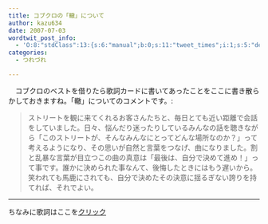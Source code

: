 ```yaml
---
title: コブクロの「轍」について
author: kazu634
date: 2007-07-03
wordtwit_post_info:
  - 'O:8:"stdClass":13:{s:6:"manual";b:0;s:11:"tweet_times";i:1;s:5:"delay";i:0;s:7:"enabled";i:1;s:10:"separation";s:2:"60";s:7:"version";s:3:"3.7";s:14:"tweet_template";b:0;s:6:"status";i:2;s:6:"result";a:0:{}s:13:"tweet_counter";i:2;s:13:"tweet_log_ids";a:1:{i:0;i:3029;}s:9:"hash_tags";a:0:{}s:8:"accounts";a:1:{i:0;s:7:"kazu634";}}'
categories:
  - つれづれ

---
```

<div class="section">
<p>
    　コブクロのベストを借りたら歌詞カードに書いてあったことをここに書き散らかしておきますね。「轍」についてのコメントです。:
</p>
  
<blockquote>
<p>
      ストリートを観に来てくれるお客さんたちと、毎日とても近い距離で会話をしていました。日々、悩んだり迷ったりしているみんなの話を聴きながら「このストリートが、そんなみんなにとってどんな場所なのか？」って考えるようになり、その思いが自然と言葉をつなげ、曲になりました。割と乱暴な言葉が目立つこの曲の真意は「最後は、自分で決めて進め！」って事です。誰かに決められた事なんて、後悔したときにはもう遅いから。笑われても馬鹿にされても、自分で決めたその決意に揺るぎない誇りを持てれば、それでよい。
</p>
</blockquote>
  
<hr />
  
<p>
    ちなみに歌詞はここを<a href="http://strange.toheart.to/lyrics/lyrics.cgi?q=http%3a%2f%2fwww%2eutamap%2ecom%2fshowkasi%2ephp%3fsurl%3d66174" onclick="__gaTracker('send', 'event', 'outbound-article', 'http://strange.toheart.to/lyrics/lyrics.cgi?q=http%3a%2f%2fwww%2eutamap%2ecom%2fshowkasi%2ephp%3fsurl%3d66174', 'クリック');" target="blank">クリック</a>
</p>
</div>
